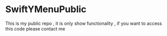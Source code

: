 # SwiftYMenuPublic

This is my public repo , it is only show functionality , if you want to access this code please contact me 
